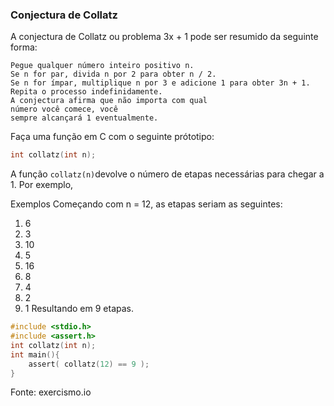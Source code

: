 ### Conjectura de Collatz

A conjectura de Collatz ou problema 3x + 1 pode ser resumido da seguinte forma:
```
Pegue qualquer número inteiro positivo n. 
Se n for par, divida n por 2 para obter n / 2. 
Se n for ímpar, multiplique n por 3 e adicione 1 para obter 3n + 1. 
Repita o processo indefinidamente. 
A conjectura afirma que não importa com qual 
número você comece, você 
sempre alcançará 1 eventualmente.
```
Faça uma função em C com o seguinte prótotipo:
```C
int collatz(int n);
```
A função `collatz(n)`devolve o número de etapas necessárias para chegar a 1. Por exemplo,

Exemplos
Começando com n = 12, as etapas seriam as seguintes:
1. 6
2. 3
3. 10
4. 5
5. 16
6. 8
7. 4
8. 2
9. 1
Resultando em 9 etapas.

```C
#include <stdio.h>
#include <assert.h>
int collatz(int n);
int main(){
	assert( collatz(12) == 9 );
}
```

Fonte: exercismo.io 
